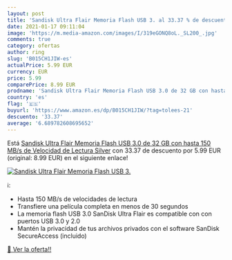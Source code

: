 ```yaml
---
layout: post
title: 'Sandisk Ultra Flair Memoria Flash USB 3. al 33.37 % de descuento'
date: 2021-01-17 09:11:04
image: 'https://m.media-amazon.com/images/I/319eGONQ8oL._SL200_.jpg'
comments: true
category: ofertas
author: ring
slug: 'B015CH1JIW-es'
actualPrice: 5.99 EUR
currency: EUR
price: 5.99
comparePrice: 8.99 EUR
prodname: 'Sandisk Ultra Flair Memoria Flash USB 3.0 de 32 GB con hasta 150 MB/s de Velocidad de Lectura  Silver'
country: 'es'
flag: '🇪🇸'
buyurl: 'https://www.amazon.es/dp/B015CH1JIW/?tag=tolees-21'
descuento: '33.37'
average: '6.689782608695652'
---
```


Está [Sandisk Ultra Flair Memoria Flash USB 3.0 de 32 GB con hasta 150 MB/s de Velocidad de Lectura  Silver](https://www.amazon.es/dp/B015CH1JIW/?tag=tolees-21) con 33.37 de descuento por 5.99 EUR (original: 8.99 EUR) en el siguiente enlace!

[![Sandisk Ultra Flair Memoria Flash USB 3.](https://m.media-amazon.com/images/I/319eGONQ8oL._SL200_.jpg)](https://www.amazon.es/dp/B015CH1JIW/?tag=tolees-21)

ℹ️:

- Hasta 150 MB/s de velocidades de lectura
- Transfiere una película completa en menos de 30 segundos
- La memoria flash USB 3.0 SanDisk Ultra Flair es compatible con con puertos USB 3.0 y 2.0
- Mantén la privacidad de tus archivos privados con el software SanDisk SecureAccess (incluido)

[🛒 Ver la oferta!!](https://www.amazon.es/dp/B015CH1JIW/?tag=tolees-21)
